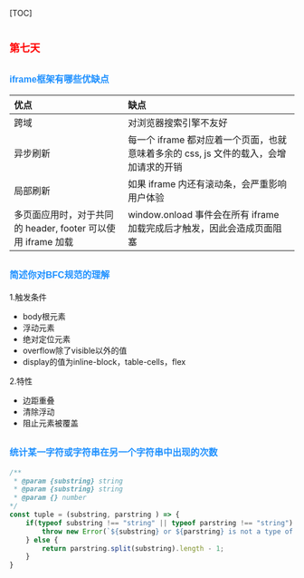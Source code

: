 [TOC]

# <font color=red size=4 face="sans-serif">第七天</font>

## <font color=dodgerblue size=3 face="sans-serif">iframe框架有哪些优缺点</font>

| 优点 | 缺点 |
| :------ | :------ |
| 跨域 | 对浏览器搜索引擎不友好 |
| 异步刷新 | 每一个 iframe 都对应着一个页面，也就意味着多余的 css, js 文件的载入，会增加请求的开销 |
| 局部刷新 | 如果 iframe 内还有滚动条，会严重影响用户体验 |
| 多页面应用时，对于共同的 header, footer 可以使用 iframe 加载 | window.onload 事件会在所有 iframe 加载完成后才触发，因此会造成页面阻塞 |

## <font color=dodgerblue size=3 face="sans-serif">简述你对BFC规范的理解</font>

1.触发条件

- body根元素
- 浮动元素
- 绝对定位元素
- overflow除了visible以外的值
- display的值为inline-block，table-cells，flex

2.特性

- 边距重叠
- 清除浮动
- 阻止元素被覆盖

## <font color=dodgerblue size=3 face="sans-serif">统计某一字符或字符串在另一个字符串中出现的次数</font>

``` JavaScript
/**
 * @param {substring} string
 * @param {substring} string
 * @param {} number
*/
const tuple = (substring, parstring ) => {
    if(typeof substring !== "string" || typeof parstring !== "string") {
        throw new Error(`${substring} or ${parstring} is not a type of string`);
    } else {
        return parstring.split(substring).length - 1;
    }
}
```
